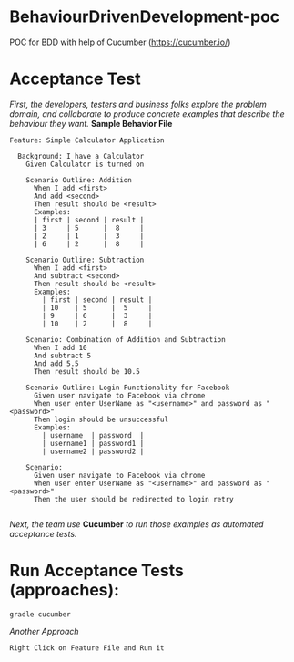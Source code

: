 # BehaviourDrivenDevelopment-poc
POC for BDD with help of Cucumber (https://cucumber.io/)

# Acceptance Test

*First, the developers, testers and business folks explore the problem domain, and collaborate to produce concrete examples that describe the behaviour they want.*
**Sample Behavior File**
```
Feature: Simple Calculator Application

  Background: I have a Calculator
    Given Calculator is turned on

    Scenario Outline: Addition
      When I add <first>
      And add <second>
      Then result should be <result>
      Examples:
      | first | second | result |
      | 3     | 5      |  8     |
      | 2     | 1      |  3     |
      | 6     | 2      |  8     |

    Scenario Outline: Subtraction
      When I add <first>
      And subtract <second>
      Then result should be <result>
      Examples:
        | first | second | result |
        | 10    | 5      |  5     |
        | 9     | 6      |  3     |
        | 10    | 2      |  8     |

    Scenario: Combination of Addition and Subtraction
      When I add 10
      And subtract 5
      And add 5.5
      Then result should be 10.5

    Scenario Outline: Login Functionality for Facebook
      Given user navigate to Facebook via chrome
      When user enter UserName as "<username>" and password as "<password>"
      Then login should be unsuccessful
      Examples:
        | username  | password  |
        | username1 | password1 |
        | username2 | password2 |

    Scenario:
      Given user navigate to Facebook via chrome
      When user enter UserName as "<username>" and password as "<password>"
      Then the user should be redirected to login retry
      
```
*Next, the team use* **Cucumber** *to run those examples as automated acceptance tests.*

# Run Acceptance Tests (approaches):

```
gradle cucumber
```
*Another Approach*
```
Right Click on Feature File and Run it 
```

